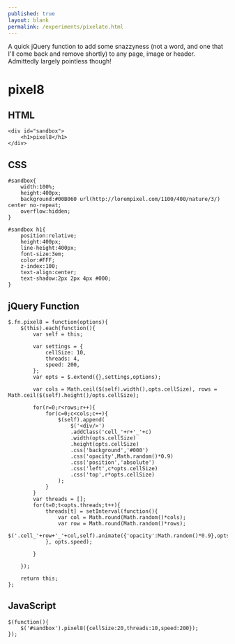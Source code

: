```yaml
---
published: true
layout: blank
permalink: /experiments/pixelate.html
---
```


A quick jQuery function to add some snazzyness (not a word, and one that I'll come back and remove shortly) to any page, image or header. Admittedly largely pointless though!


<div id="sandbox"><h1>pixel8</h1></div>
<script src="js/pixel8.js"></script>
<link rel="stylesheet" type="text/css" href="css/pixel8.css" />

HTML
---

    <div id="sandbox">
        <h1>pixel8</h1>
    </div>

CSS
---

    #sandbox{
        width:100%;
        height:400px;
        background:#00B060 url(http://lorempixel.com/1100/400/nature/3/) center no-repeat;
        overflow:hidden;
    }

    #sandbox h1{
        position:relative;
        height:400px;
        line-height:400px;
        font-size:3em;
        color:#FFF;
        z-index:100;
        text-align:center;
        text-shadow:2px 2px 4px #000;
    }

jQuery Function
---

    $.fn.pixel8 = function(options){
        $(this).each(function(){
            var self = this;

            var settings = {
                cellSize: 10,
                threads: 4,
                speed: 200,
            };
            var opts = $.extend({},settings,options);

            var cols = Math.ceil($(self).width(),opts.cellSize), rows = Math.ceil($(self).height()/opts.cellSize);

            for(r=0;r<rows;r++){
                for(c=0;c<cols;c++){
                    $(self).append(
                        $('<div/>')
                        .addClass('cell_'+r+'_'+c)
                        .width(opts.cellSize)
                        .height(opts.cellSize)
                        .css('background','#000')
                        .css('opacity',Math.random()*0.9)
                        .css('position','absolute')
                        .css('left',c*opts.cellSize)
                        .css('top',r*opts.cellSize)
                    );
                }
            }
            var threads = [];
            for(t=0;t<opts.threads;t++){
                threads[t] = setInterval(function(){
                    var col = Math.round(Math.random()*cols);
                    var row = Math.round(Math.random()*rows);
                    $('.cell_'+row+'_'+col,self).animate({'opacity':Math.random()*0.9},opts.speed);
                }, opts.speed);

            }

        });

        return this;
    };

JavaScript
---

    $(function(){
        $('#sandbox').pixel8({cellSize:20,threads:10,speed:200});
    });
